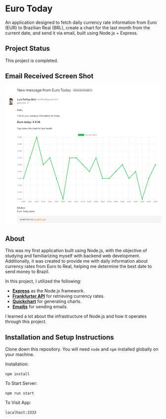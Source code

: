 # Euro Today

An application designed to fetch daily currency rate information from Euro (EUR) to Brazilian Real (BRL), create a chart for the last month from the current date, and send it via email, built using Node.js + Express.

## Project Status

This project is completed.

## Email Received Screen Shot

![screenshot_1](/public/screenshot_1.png)

## About

This was my first application built using Node.js, with the objective of studying and familiarizing myself with backend web development. Additionally, it was created to provide me with daily information about currency rates from Euro to Real, helping me determine the best date to send money to Brazil.

In this project, I utilized the following:

* [**Express**](https://expressjs.com/) as the Node.js framework.
* [**Frankfurter API**](https://www.frankfurter.app/) for retrieving currency rates.
* [**Quickchart**](https://quickchart.io/) for generating charts.
* [**Emailjs**](https://www.emailjs.com/) for sending emails.

I learned a lot about the infrastructure of Node.js and how it operates through this project.

## Installation and Setup Instructions

Clone down this repository. You will need `node` and `npm` installed globally on your machine.

Installation:

`npm install`

To Start Server:

`npm run start`

To Visit App:

`localhost:3333`